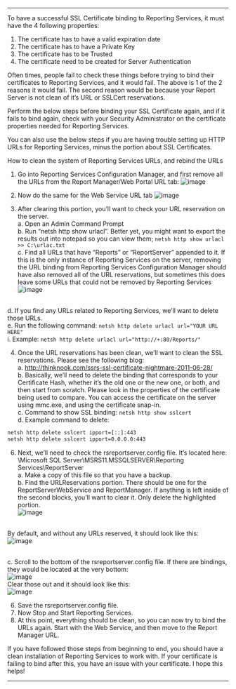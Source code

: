 
-----------------------------------
To have a successful SSL Certificate binding to Reporting Services, it must have the 4 following properties:

1. The certificate has to have a valid expiration date
2. The certificate has to have a Private Key
3. The certificate has to be Trusted
4. The certificate need to be created for Server Authentication


Often times, people fail to check these things before trying to bind their certificates to Reporting Services, and it would fail. The above is 1 of the 2 reasons it would fail. The second reason would be because your Report Server is not clean of it’s URL or SSLCert reservations.

Perform the below steps before binding your SSL Certificate again, and if it fails to bind again, check with your Security Administrator on the certificate properties needed for Reporting Services.

You can also use the below steps if you are having trouble setting up HTTP URLs for Reporting Services, minus the portion about SSL Certificates.

How to clean the system of Reporting Services URLs, and rebind the URLs

1. Go into Reporting Services Configuration Manager, and first remove all the URLs from the Report Manager/Web Portal URL tab:
![image](https://github.com/user-attachments/assets/fb92e0fd-a69f-4495-bb6b-1248a8b5601d)


2. Now do the same for the Web Service URL tab
   ![image](https://github.com/user-attachments/assets/2306f1e9-391b-47d8-800f-5092419e689c)


4. After clearing this portion, you’ll want to check your URL reservation on the server.
<br>a. Open an Admin Command Prompt
<br>b. Run “netsh http show urlacl”. Better yet, you might want to export the results out into notepad so you can view them; `netsh http show urlacl >> C:\urlac.txt`
<br>c. Find all URLs that have “Reports” or “ReportServer” appended to it. If this is the only instance of Reporting Services on the server, removing the URL binding from Reporting Services Configuration Manager should have also removed all of the URL reservations, but sometimes this does leave some URLs that could not be removed by Reporting Services<br>![image](https://github.com/user-attachments/assets/0abf2dc9-c6e5-4180-91cb-f71b46c0eb8d)



<br>d. If you find any URLs related to Reporting Services, we’ll want to delete those URLs.
<br>e. Run the following command: `netsh http delete urlacl url="YOUR URL HERE"`
<br>i. Example: `netsh http delete urlacl url="http://+:80/Reports/"`


4. Once the URL reservations has been clean, we’ll want to clean the SSL reservations. Please see the following blog:
<br>a. http://thinknook.com/ssrs-ssl-certificate-nightmare-2011-06-28/
<br>b. Basically, we’ll need to delete the binding that corresponds to your Certificate Hash, whether it’s the old one or the new one, or both, and then start from scratch. Please look in the properties of the certificate being used to compare. You can access the certificate on the server using mmc.exe, and using the certificate snap-in.
<br>c. Command to show SSL binding: `netsh http show sslcert`
<br>d. Example command to delete:
```cmd
netsh http delete sslcert ipport=[::]:443
netsh http delete sslcert ipport=0.0.0.0:443
```

6. Next, we’ll need to check the rsreportserver.config file. It’s located here: <Program Files>\Microsoft SQL Server\MSRS11.MSSQLSERVER\Reporting Services\ReportServer
<br>a. Make a copy of this file so that you have a backup.
<br>b. Find the URLReservations portion. There should be one for the ReportServerWebService and ReportManager. If anything is left inside of the second <URL> blocks, you’ll want to clear it. Only delete the highlighted portion.<br>![image](https://github.com/user-attachments/assets/eac91679-2f97-46c2-9019-700f58137f69)


<br>By default, and without any URLs reserved, it should look like this:<br>![image](https://github.com/user-attachments/assets/4d9a583a-acbb-4ef8-aa86-3ac827f1e347)

<br>c. Scroll to the bottom of the rsreportserver.config file. If there are bindings, they would be located at the very bottom:<br>![image](https://github.com/user-attachments/assets/0fbc7b98-7e0f-47a9-91e0-4a02be470f48)
<br>Clear those out and it should look like this:<br>![image](https://github.com/user-attachments/assets/05bb3560-ccf1-4ebd-99e1-44f72a317dd8)


6. Save the rsreportserver.config file.
7. Now Stop and Start Reporting Services.
8. At this point, everything should be clean, so you can now try to bind the URLs again. Start with the Web Service, and then move to the Report Manager URL.


If you have followed those steps from beginning to end, you should have a clean installation of Reporting Services to work with. If your certificate is failing to bind after this, you have an issue with your certificate. I hope this helps!

-----------------------------------
